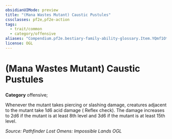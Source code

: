 ```yaml
---
obsidianUIMode: preview
title: "(Mana Wastes Mutant) Caustic Pustules"
cssclasses: pf2e,pf2e-action
tags:
  - trait/common
  - category/offensive
aliases: "Compendium.pf2e.bestiary-family-ability-glossary.Item.YQmf1Otd4xoxsSGU"
license: OGL
---
```

# (Mana Wastes Mutant) Caustic Pustules

### 

**Category** offensive; 




Whenever the mutant takes piercing or slashing damage, creatures adjacent to the mutant take 1d6 acid damage ( Reflex check). The damage increases to 2d6 if the mutant is at least 8th level and 3d6 if the mutant is at least 15th level.

*Source: Pathfinder Lost Omens: Impossible Lands*
*OGL*